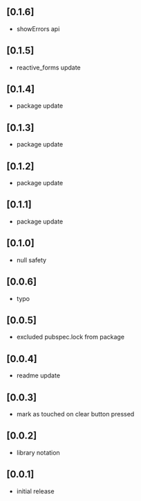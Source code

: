 ## [0.1.6]
* showErrors api

## [0.1.5]
* reactive_forms update

## [0.1.4]
* package update

## [0.1.3]
* package update

## [0.1.2]
* package update

## [0.1.1]
* package update

## [0.1.0]
* null safety

## [0.0.6]
* typo

## [0.0.5]
* excluded pubspec.lock from package

## [0.0.4]
* readme update

## [0.0.3]
* mark as touched on clear button pressed

## [0.0.2]
* library notation

## [0.0.1]
* initial release
